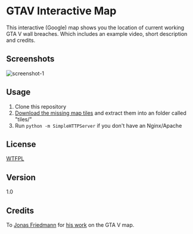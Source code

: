 GTAV Interactive Map
====

This interactive (Google) map shows you the location of current working GTA V wall breaches. Which includes an example video, short description and credits.

## Screenshots

![screenshot-1](http://www.gtav-imap.com/image/homepage.jpg/+)

## Usage

1. Clone this repository
2. [Download the missing map tiles](https://mega.co.nz/#!HR1xgIQQ!I2cq1hDeWfm6A3BleDfOlTz747EpCUlX15tCt1h2IN8) and extract them into an folder called "tiles/"
3. Run `python -m SimpleHTTPServer` if you don't have an Nginx/Apache

## License

[WTFPL](LICENSE)

## Version

1.0

## Credits

To [Jonas Friedmann](https://github.com/frd.mn/) for [his work](https://github.com/frd.mn) on the GTA V map.
